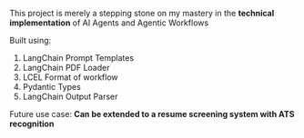 This project is merely a stepping stone on my mastery in the **technical implementation** of AI Agents and Agentic Workflows

Built using:
1. LangChain Prompt Templates
2. LangChain PDF Loader
3. LCEL Format of workflow
4. Pydantic Types
5. LangChain Output Parser

Future use case: **Can be extended to a resume screening system with ATS recognition**
